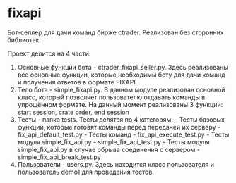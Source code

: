 # fixapi
Бот-селлер для дачи команд бирже ctrader. Реализован без сторонних библиотек.

Проект делится на 4 части:
1. Основные функции бота - ctrader_fixapi_seller.py. Здесь реализованы все основные функции, которые необходимы боту для дачи команд и получения ответов в формате FIXAPI.
2. Тело бота - simple_fixapi.py. В данном модуле реализован основной класс, который позволяет пользователю отдавать команды в упрощённом формате.
	 На данный момент реализованы 3 функции: start session, crate order, end session
3. Тесты - папка tests. Тесты делятся по 4 категорям:
				- Тесты базовых функций, которые готовят команды перед передачей их серверу - fix_api_default_test.py
				- Тесты команд - fix_api_execute_test.py
				- Тесты модуля simple_fix_api.py - simple_fix_api_test.py
				- Тесты модуля simple_fix_api.py в случае обрыва соединения с сервером - simple_fix_api_break_test.py
4. Пользователи - users.py. Здесь находится класс пользователя и пользователь demo1 для проведения тестов. 
